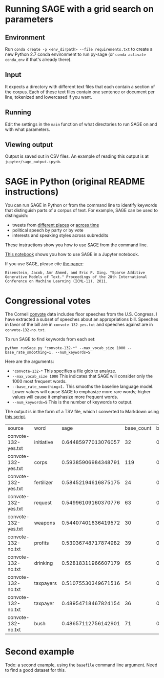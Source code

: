 # Running SAGE with a grid search on parameters
## Environment
Run `conda create -p <env_dirpath> --file requirements.txt` to create a new Python 2.7 conda environment to run py-sage (or `conda activate conda_env` if that's already there).

## Input
It expects a directory with different text files that each contain a section of the corpus. Each of these text files contain one sentence or document per line, tokenized and lowercased if you want.

## Running
Edit the settings in the `main` function of what directories to run SAGE on and with what parameters.

## Viewing output
Output is saved out in CSV files. An example of reading this output is at `jupyter/sage_output.ipynb`.


SAGE in Python (original README instructions)
==========

You can run SAGE in Python or from the command line to identify keywords that distinguish parts of a corpus of text. For example, SAGE can be used to distinguish:

- tweets from [different places](http://www.cc.gatech.edu/~jeisenst/papers/dialectology-chapter.pdf) or [across time](http://journals.plos.org/plosone/article?id=10.1371/journal.pone.0113114)
- political speech by party or by vote
- interests and speaking styles across subreddits

These instructions show you how to use SAGE from the command line.

[This notebook](using-sage.ipynb) shows you how to use SAGE in a Jupyter notebook.

If you use SAGE, please cite [the paper](http://www.icml-2011.org/papers/534_icmlpaper.pdf):

```Eisenstein, Jacob, Amr Ahmed, and Eric P. Xing. "Sparse Additive Generative Models of Text." Proceedings of the 28th International Conference on Machine Learning (ICML-11). 2011.```

# Congressional votes

The Cornell [convote](http://www.cs.cornell.edu/home/llee/data/convote.html) data includes floor speeches from the U.S. Congress. I have extracted a subset of speeches about an appropriations bill. Speeches in favor of the bill are in ```convote-132-yes.txt``` and speeches against are in ```convote-132-no.txt```.

To run SAGE to find keywords from each set:

```python runSage.py "convote-132-*" --max_vocab_size 1000 --base_rate_smoothing=1. --num_keywords=5```

Here are the arguments:

- ```"convote-132-*``` This specifies a file glob to analyze.
- ```--max_vocab_size 1000``` This indicates that SAGE will consider only the 1000 most frequent words.
- ```--base_rate_smoothing=1.``` This smooths the baseline language model. Lower values will cause SAGE to emphasize more rare words; higher values will cause it emphasize more frequent words.
- ```--num_keywords=5``` This is the number of keywords to output.

The output is in the form of a TSV file, which I converted to Markdown using [this script](https://donatstudios.com/CsvToMarkdownTable).

|                     |            |                     |            |                        |            |                        | 
|---------------------|------------|---------------------|------------|------------------------|------------|------------------------| 
| source              | word       | sage                | base_count | base_rate              | file_count | file_rate              | 
| convote-132-yes.txt | initiative | 0.64485977013076057 | 32         | 0.00023553138087632395 | 30         | 0.00048760666395774075 | 
| convote-132-yes.txt | corps      | 0.59385906984348791 | 119        | 0.00087588232263382962 | 100        | 0.0016253555465258025  | 
| convote-132-yes.txt | fertilizer | 0.58452194616875175 | 24         | 0.00017664853565724296 | 22         | 0.00035757822023567654 | 
| convote-132-yes.txt | request    | 0.54996109160370776 | 63         | 0.00046370240610026277 | 52         | 0.00084518488419341729 | 
| convote-132-yes.txt | weapons    | 0.54407401636419572 | 30         | 0.00022081066957155369 | 26         | 0.00042259244209670864 | 
| convote-132-no.txt  | profits    | 0.53036748717874982 | 39         | 0.0002870538704430198  | 39         | 0.00052463074067098927 | 
| convote-132-no.txt  | drinking   | 0.52818311966607179 | 65         | 0.00047842311740503303 | 63         | 0.00084748042723775186 | 
| convote-132-no.txt  | taxpayers  | 0.51075530349671516 | 54         | 0.00039745920522879665 | 52         | 0.00069950765422798573 | 
| convote-132-no.txt  | taxpayer   | 0.48954718467824154 | 36         | 0.00026497280348586441 | 35         | 0.00047082245957652882 | 
| convote-132-no.txt  | bush       | 0.48657112756142901 | 71         | 0.0005225852513193437  | 66         | 0.0008878366380585972  | 

# Second example

Todo: a second example, using the ```basefile``` command line argument. Need to find a good dataset for this.
